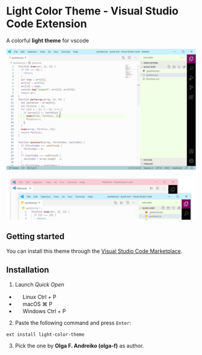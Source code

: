 # Light Color Theme - Visual Studio Code Extension

A colorful **light theme** for vscode

![](https://github.com/olga-f/light-color-theme/raw/master/images/capture.JPG)

![](https://github.com/olga-f/light-color-theme/raw/master/images/screen.JPG)

## Getting started

You can install this theme through the [Visual Studio Code Marketplace](https://marketplace.visualstudio.com/items?itemName=olga-f.light-color-theme).

## Installation

1. Launch _Quick Open_

- <img src="https://www.kernel.org/theme/images/logos/favicon.png" width=16 height=16 /> Linux Ctrl + P
- <img src="https://developer.apple.com/favicon.ico" width=16 height=16 /> macOS ⌘ P
- <img src="https://www.microsoft.com/favicon.ico" width=16 height=16 /> Windows Ctrl + P

2. Paste the following command and press `Enter`:

```
ext install light-color-theme
```

3. Pick the one by **Olga F. Andreiko (olga-f)** as author.

